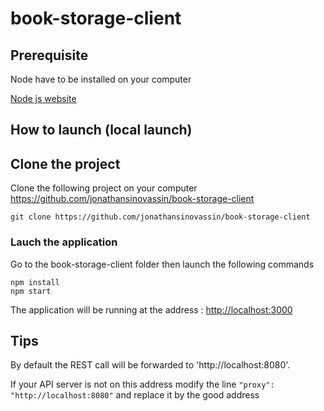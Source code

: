 
# book-storage-client
## Prerequisite
  Node have to be installed on your computer
  
  [Node js website](https://nodejs.org/en/)
  
## How to launch (local launch)

## Clone the project
Clone the following project on your computer https://github.com/jonathansinovassin/book-storage-client
```
git clone https://github.com/jonathansinovassin/book-storage-client
```

### Lauch the application
Go to the book-storage-client folder then launch the following commands
```
npm install
npm start
```
The application will be running at the address : [http://localhost:3000](http://localhost:3000)<br>

## Tips

By default the REST call will be forwarded to 'http://localhost:8080'.

If your API server is not on this address modify the line ```"proxy": "http://localhost:8080"``` and replace it by the good address
